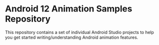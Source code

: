Android 12 Animation Samples Repository
====================================

This repository contains a set of individual Android Studio projects to help you get
started writing/understanding Android animation features.

